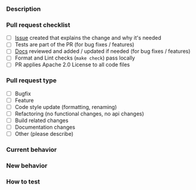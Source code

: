 <!-- For questions please refer to https://intellabs.github.io/scenario_execution/development.html#contribute, mail to scenario-execution@intel.com or ask in a comment below -->
### Description
<!-- Insert one sentence pr objective here, can be copied from relevant issue. -->

<!-- Insert issue here as "Issue Number: #XXXX", example "Issue Number: #19" -->
<!-- Issue Number: -->

### Pull request checklist
<!--  (Mark with "x") -->
- [ ] [Issue](https://github.com/IntelLabs/scenario_execution/issues) created that explains the change and why it's needed
- [ ] Tests are part of the PR (for bug fixes / features)
- [ ] [Docs](https://intellabs.github.io/scenario_execution/) reviewed and added / updated if needed (for bug fixes / features)
- [ ] Format and Lint checks (`make check`) pass locally
- [ ] PR applies Apache 2.0 License to all code files

### Pull request type

<!-- Please do not submit updates to dependencies unless it fixes an issue. -->

<!-- Please limit your pull request to one type, submit multiple pull requests if needed. -->

<!--  (Mark one with "x") remove not chosen below -->

- [ ] Bugfix
- [ ] Feature
- [ ] Code style update (formatting, renaming)
- [ ] Refactoring (no functional changes, no api changes)
- [ ] Build related changes
- [ ] Documentation changes
- [ ] Other (please describe)

### Current behavior
<!-- Please describe the current behavior that you are modifying, can be copied from relevant issue. -->

### New behavior
<!-- Please describe the new behavior, can be copied from relevant issue. -->

### How to test
<!-- Please describe how reviewers should test the new behavior. -->

